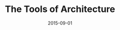 ---
layout: item
title: "The Tools of Architecture"
type: seminar
org: Faculty of Architecture and the Built Environment, Delft University of Technology
date: 2015-09-01
hide: true
iterations: [fall 2015, spring 2016, fall 2016]
---